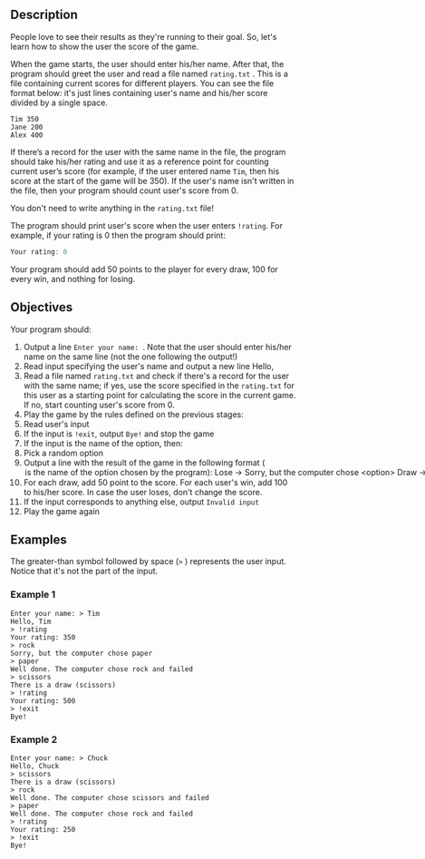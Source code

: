 ## Description

People love to see their results as they're running to their goal.
So, let's learn how to show the user the score of the game.

When the game starts, the user should enter his/her name. After that, the program should greet the user and read a file named `rating.txt` . This is a file containing current scores for different players. You can see the file format below: it's just lines containing user's name and his/her score divided by a single space.
```
Tim 350
Jane 200
Alex 400
```
If there’s a record for the user with the same name in the file, the program should take his/her rating and use it as a reference point for counting current user’s score (for example, if the user entered name `Tim`, then his score at the start of the game will be 350). If the user's name isn't written in the file, then your program should count user's score from 0.

You don't need to write anything in the `rating.txt` file!

The program should print user's score when the user enters `!rating`. For example, if your rating is 0 then the program should print:
```C
Your rating: 0
```
Your program should add 50 points to the player for every draw, 100 for every win, and nothing for losing.

## Objectives

Your program should:

   1. Output a line `Enter your name: `. Note that the user should enter his/her name on the same line (not the one following the output!)
   2. Read input specifying the user's name and output a new line Hello, <name>
   3. Read a file named `rating.txt` and check if there's a record for the user with the same name; if yes, use the score specified in the `rating.txt` for this user as a starting point for calculating the score in the current game. If no, start counting user's score from 0.
   4. Play the game by the rules defined on the previous stages:
   5. Read user's input
   6. If the input is `!exit`, output `Bye!` and stop the game
   7. If the input is the name of the option, then:
   8. Pick a random option
   9. Output a line with the result of the game in the following format (<option> is the name of the option chosen by the program):
       - Lose -> `Sorry, but the computer chose <option>`
       - Draw -> `There is a draw (<option>)`
       - Win -> `Well done. The computer chose <option> and failed`
   10. For each draw, add 50 point to the score. For each user's win, add 100 to his/her score. In case the user loses, don't change the score.
   11. If the input corresponds to anything else, output `Invalid input`
   12. Play the game again

## Examples

The greater-than symbol followed by space (`>` ) represents the user input. Notice that it's not the part of the input.

### Example 1
```
Enter your name: > Tim
Hello, Tim
> !rating
Your rating: 350
> rock
Sorry, but the computer chose paper
> paper
Well done. The computer chose rock and failed
> scissors
There is a draw (scissors)
> !rating
Your rating: 500
> !exit
Bye!
```
### Example 2
```
Enter your name: > Chuck
Hello, Chuck
> scissors
There is a draw (scissors)
> rock
Well done. The computer chose scissors and failed
> paper
Well done. The computer chose rock and failed
> !rating
Your rating: 250
> !exit
Bye!
```
